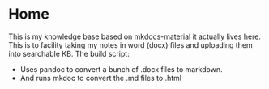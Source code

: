 # Home

This is my knowledge base based on [mkdocs-material](https://squidfunk.github.io/mkdocs-material/) it actually lives [here](https://dbremen.github.io/DirksWiki/). This is to facility taking my notes in word (docx) files and uploading them into searchable KB.
The build script:

- Uses pandoc to convert a bunch of .docx files to markdown.
- And runs mkdoc to convert the .md files to .html